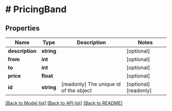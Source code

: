 # # PricingBand

## Properties

Name | Type | Description | Notes
------------ | ------------- | ------------- | -------------
**description** | **string** |  | [optional]
**from** | **int** |  | [optional]
**to** | **int** |  | [optional]
**price** | **float** |  | [optional]
**id** | **string** | [readonly] The unique id of the object | [optional] [readonly]

[[Back to Model list]](../../README.md#models) [[Back to API list]](../../README.md#endpoints) [[Back to README]](../../README.md)
